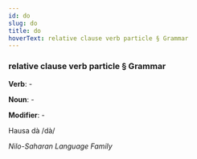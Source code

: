 ```yaml
---
id: do
slug: do
title: do
hoverText: relative clause verb particle § Grammar
---
```


### relative clause verb particle § Grammar

**Verb**: -

**Noun**: -

**Modifier**: -

Hausa dà /dà/

*Nilo-Saharan Language Family*
